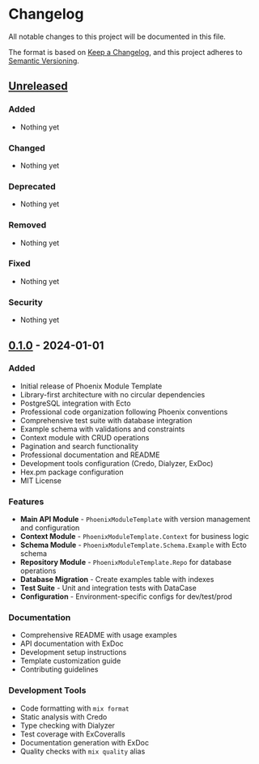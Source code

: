 # Changelog

All notable changes to this project will be documented in this file.

The format is based on [Keep a Changelog](https://keepachangelog.com/en/1.0.0/),
and this project adheres to [Semantic Versioning](https://semver.org/spec/v2.0.0.html).

## [Unreleased]

### Added
- Nothing yet

### Changed
- Nothing yet

### Deprecated
- Nothing yet

### Removed
- Nothing yet

### Fixed
- Nothing yet

### Security
- Nothing yet

## [0.1.0] - 2024-01-01

### Added
- Initial release of Phoenix Module Template
- Library-first architecture with no circular dependencies
- PostgreSQL integration with Ecto
- Professional code organization following Phoenix conventions
- Comprehensive test suite with database integration
- Example schema with validations and constraints
- Context module with CRUD operations
- Pagination and search functionality
- Professional documentation and README
- Development tools configuration (Credo, Dialyzer, ExDoc)
- Hex.pm package configuration
- MIT License

### Features
- **Main API Module** - `PhoenixModuleTemplate` with version management and configuration
- **Context Module** - `PhoenixModuleTemplate.Context` for business logic
- **Schema Module** - `PhoenixModuleTemplate.Schema.Example` with Ecto schema
- **Repository Module** - `PhoenixModuleTemplate.Repo` for database operations
- **Database Migration** - Create examples table with indexes
- **Test Suite** - Unit and integration tests with DataCase
- **Configuration** - Environment-specific configs for dev/test/prod

### Documentation
- Comprehensive README with usage examples
- API documentation with ExDoc
- Development setup instructions
- Template customization guide
- Contributing guidelines

### Development Tools
- Code formatting with `mix format`
- Static analysis with Credo
- Type checking with Dialyzer
- Test coverage with ExCoveralls
- Documentation generation with ExDoc
- Quality checks with `mix quality` alias

[Unreleased]: https://github.com/your-org/phoenix_module_template/compare/v0.1.0...HEAD
[0.1.0]: https://github.com/your-org/phoenix_module_template/releases/tag/v0.1.0